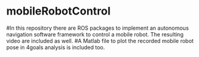 # mobileRobotControl
#In this repository there are ROS packages to implement an autonomous navigation software framework to control a mobile robot. The resulting video are included as well.
#A Matlab file to plot the recorded mobile robot pose in 4goals analysis is included too.  
